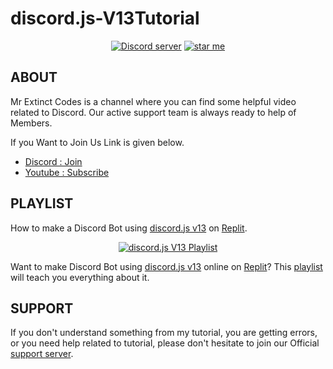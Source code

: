 # discord.js-V13Tutorial
<div align="center">
  <p>
    <a href="https://youtube.com/channel/UCdJDiMquCCq3wbZNt7Gtx3g">
  </p>
  <p>
    <a href="https://discord.gg/MRbJCmv4YJ"><img src="https://img.shields.io/discord/925633293754449921?color=5865F2&logo=discord&logoColor=white" alt="Discord server" /></a>
    <a href="https://github.com/itzExtinct7/discord.js-V13Tutorial"><img src="https://img.shields.io/github/stars/itzExtinct7/discord.js-V13Tutorial?style=social" alt="star me"></a>
  </p>
</div>

## ABOUT

Mr Extinct Codes is a channel where you can find some helpful video related to Discord.
Our active support team is always ready to help of Members.

If you Want to Join Us Link is given below.
- [Discord : Join](https://discord.gg/MRbJCmv4YJ)
- [Youtube : Subscribe](https://youtube.com/channel/UCdJDiMquCCq3wbZNt7Gtx3g)

## PLAYLIST

How to make a Discord Bot using [discord.js v13](https://discord.js.org/#/) on [Replit](https://replit.com/~).
<div align="center">
  <p>
    <a href="https://youtube.com/playlist?list=PLDn8iE9osELojF2BTBe3dwOF_9FZQFliD"><img src="https://media.discordapp.net/attachments/966943970145996800/966977104375873596/1650615699757.jpg" alt="discord.js V13 Playlist" /></a>
  </p>
</div>

Want to make Discord Bot using [discord.js v13](https://discord.js.org/#/) online on [Replit](https://replit.com/~)? This [playlist](https://youtube.com/playlist?list=PLDn8iE9osELojF2BTBe3dwOF_9FZQFliD) will teach you everything about it.

## SUPPORT

If you don't understand something from my tutorial, you are getting errors, or you need help related to tutorial, please don't hesitate to join our Official [support server](https://discord.gg/MRbJCmv4YJ).
